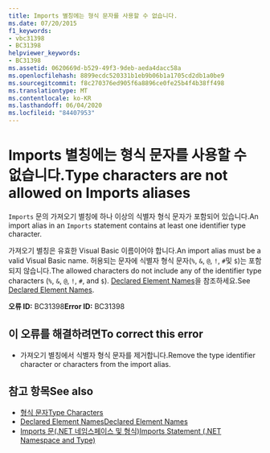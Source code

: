 ```yaml
---
title: Imports 별칭에는 형식 문자를 사용할 수 없습니다.
ms.date: 07/20/2015
f1_keywords:
- vbc31398
- BC31398
helpviewer_keywords:
- BC31398
ms.assetid: 0620669d-b529-49f3-9deb-aeda4dacc58a
ms.openlocfilehash: 8899ecdc520331b1eb9b06b1a1705cd2db1a0be9
ms.sourcegitcommit: f8c270376ed905f6a8896ce0fe25b4f4b38ff498
ms.translationtype: MT
ms.contentlocale: ko-KR
ms.lasthandoff: 06/04/2020
ms.locfileid: "84407953"
---
```

# <a name="type-characters-are-not-allowed-on-imports-aliases"></a><span data-ttu-id="5480f-102">Imports 별칭에는 형식 문자를 사용할 수 없습니다.</span><span class="sxs-lookup"><span data-stu-id="5480f-102">Type characters are not allowed on Imports aliases</span></span>
<span data-ttu-id="5480f-103">`Imports` 문의 가져오기 별칭에 하나 이상의 식별자 형식 문자가 포함되어 있습니다.</span><span class="sxs-lookup"><span data-stu-id="5480f-103">An import alias in an `Imports` statement contains at least one identifier type character.</span></span>  
  
 <span data-ttu-id="5480f-104">가져오기 별칭은 유효한 Visual Basic 이름이어야 합니다.</span><span class="sxs-lookup"><span data-stu-id="5480f-104">An import alias must be a valid Visual Basic name.</span></span> <span data-ttu-id="5480f-105">허용되는 문자에 식별자 형식 문자(`%`, `&`, `@`, `!`, `#`및 `$`)는 포함되지 않습니다.</span><span class="sxs-lookup"><span data-stu-id="5480f-105">The allowed characters do not include any of the identifier type characters (`%`, `&`, `@`, `!`, `#`, and `$`).</span></span> <span data-ttu-id="5480f-106">[Declared Element Names](../programming-guide/language-features/declared-elements/declared-element-names.md)을 참조하세요.</span><span class="sxs-lookup"><span data-stu-id="5480f-106">See [Declared Element Names](../programming-guide/language-features/declared-elements/declared-element-names.md).</span></span>  
  
 <span data-ttu-id="5480f-107">**오류 ID:** BC31398</span><span class="sxs-lookup"><span data-stu-id="5480f-107">**Error ID:** BC31398</span></span>  
  
## <a name="to-correct-this-error"></a><span data-ttu-id="5480f-108">이 오류를 해결하려면</span><span class="sxs-lookup"><span data-stu-id="5480f-108">To correct this error</span></span>  
  
- <span data-ttu-id="5480f-109">가져오기 별칭에서 식별자 형식 문자를 제거합니다.</span><span class="sxs-lookup"><span data-stu-id="5480f-109">Remove the type identifier character or characters from the import alias.</span></span>  
  
## <a name="see-also"></a><span data-ttu-id="5480f-110">참고 항목</span><span class="sxs-lookup"><span data-stu-id="5480f-110">See also</span></span>

- [<span data-ttu-id="5480f-111">형식 문자</span><span class="sxs-lookup"><span data-stu-id="5480f-111">Type Characters</span></span>](../programming-guide/language-features/data-types/type-characters.md)
- [<span data-ttu-id="5480f-112">Declared Element Names</span><span class="sxs-lookup"><span data-stu-id="5480f-112">Declared Element Names</span></span>](../programming-guide/language-features/declared-elements/declared-element-names.md)
- [<span data-ttu-id="5480f-113">Imports 문(.NET 네임스페이스 및 형식)</span><span class="sxs-lookup"><span data-stu-id="5480f-113">Imports Statement (.NET Namespace and Type)</span></span>](../language-reference/statements/imports-statement-net-namespace-and-type.md)
